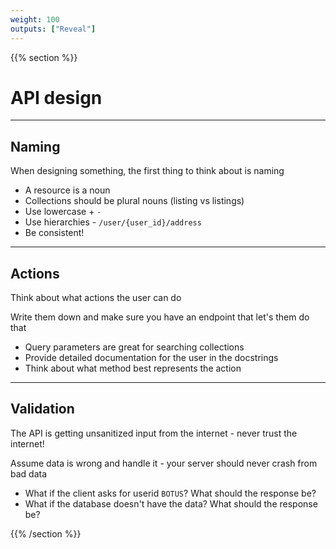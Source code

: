 ```yaml
---
weight: 100
outputs: ["Reveal"]
---
```


{{% section %}}

# API design

---

## Naming

When designing something, the first thing to think about is naming

- A resource is a noun
- Collections should be plural nouns (listing vs listings)
- Use lowercase + `-`
- Use hierarchies - `/user/{user_id}/address`
- Be consistent!

---

## Actions

Think about what actions the user can do

Write them down and make sure you have an endpoint that let's them do that

- Query parameters are great for searching collections
- Provide detailed documentation for the user in the docstrings
- Think about what method best represents the action

---

## Validation

The API is getting unsanitized input from the internet - never trust the internet!

Assume data is wrong and handle it - your server should never crash from bad data

- What if the client asks for userid `BOTUS`? What should the response be?
- What if the database doesn't have the data? What should the response be?

{{% /section %}}

